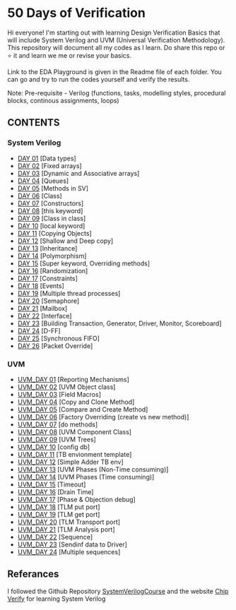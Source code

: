 # 50 Days of Verification
Hi everyone! I'm starting out with learning Design Verification Basics that will include System Verilog and UVM (Universal Verification Methodology). This repository will document all my codes as I learn. 
Do share this repo or ⭐ it and learn we me or revise your basics.

Link to the EDA Playground is given in the Readme file of each folder. You can go and try to run the codes yourself and verify the results.

Note: Pre-requisite - Verilog (functions, tasks, modelling styles, procedural blocks, continous assignments, loops)

## CONTENTS
### System Verilog
- [DAY 01](https://github.com/SUHANI102003/50-days-of-Verification/tree/main/DAY%2001) [Data types]
- [DAY 02](https://github.com/SUHANI102003/50-days-of-Verification/tree/main/DAY%2002) [Fixed arrays]
- [DAY 03](https://github.com/SUHANI102003/50-days-of-Verification/tree/main/DAY%2003) [Dynamic and Associative arrays]
- [DAY 04](https://github.com/SUHANI102003/50-days-of-Verification/tree/main/DAY%2004) [Queues]
- [DAY 05](https://github.com/SUHANI102003/50-days-of-Verification/tree/main/DAY%2005) [Methods in SV]
- [DAY 06](https://github.com/SUHANI102003/50-days-of-Verification/tree/main/DAY%2006) [Class]
- [DAY 07](https://github.com/SUHANI102003/50-days-of-Verification/tree/main/DAY%2007) [Constructors]
- [DAY 08](https://github.com/SUHANI102003/50-days-of-Verification/tree/main/DAY%2008) [this keyword]
- [DAY 09](https://github.com/SUHANI102003/50-days-of-Verification/tree/main/DAY%2009) [Class in class]
- [DAY 10](https://github.com/SUHANI102003/50-days-of-Verification/tree/main/DAY%2010) [local keyword]
- [DAY 11](https://github.com/SUHANI102003/50-days-of-Verification/tree/main/DAY%2011) [Copying Objects]
- [DAY 12](https://github.com/SUHANI102003/50-days-of-Verification/tree/main/DAY%2012) [Shallow and Deep copy]
- [DAY 13](https://github.com/SUHANI102003/50-days-of-Verification/tree/main/DAY%2013) [Inheritance]
- [DAY 14](https://github.com/SUHANI102003/50-days-of-Verification/tree/main/DAY%2014) [Polymorphism]
- [DAY 15](https://github.com/SUHANI102003/50-days-of-Verification/tree/main/DAY%2015) [Super keyword, Overriding methods]
- [DAY 16](https://github.com/SUHANI102003/50-days-of-Verification/tree/main/DAY%2016) [Randomization]
- [DAY 17](https://github.com/SUHANI102003/50-days-of-Verification/tree/main/DAY%2017) [Constraints]
- [DAY 18](https://github.com/SUHANI102003/50-days-of-Verification/tree/main/DAY%2018) [Events]
- [DAY 19](https://github.com/SUHANI102003/50-days-of-Verification/tree/main/DAY%2019) [Multiple thread processes]
- [DAY 20](https://github.com/SUHANI102003/50-days-of-Verification/tree/main/DAY%2020) [Semaphore]
- [DAY 21](https://github.com/SUHANI102003/50-days-of-Verification/tree/main/DAY%2021) [Mailbox]
- [DAY 22](https://github.com/SUHANI102003/50-days-of-Verification/tree/main/DAY%2022) [Interface]
- [DAY 23](https://github.com/SUHANI102003/50-days-of-Verification/tree/main/DAY%2023) [Building Transaction, Generator, Driver, Monitor, Scoreboard]
- [DAY 24](https://github.com/SUHANI102003/50-days-of-Verification/tree/main/DAY%2024) [D-FF]
- [DAY 25](https://github.com/SUHANI102003/50-days-of-Verification/tree/main/DAY%2025) [Synchronous FIFO]
- [DAY 26](https://github.com/SUHANI102003/50-days-of-Verification/tree/main/DAY%2026) [Packet Override]


### UVM
- [UVM_DAY 01](https://github.com/SUHANI102003/50-days-of-Verification/tree/main/UVM_DAY%2001) [Reporting Mechanisms]
- [UVM_DAY 02](https://github.com/SUHANI102003/50-days-of-Verification/tree/main/UVM_DAY%2002) [UVM Object class]
- [UVM_DAY 03](https://github.com/SUHANI102003/50-days-of-Verification/tree/main/UVM_DAY%2003) [Field Macros]
- [UVM_DAY 04](https://github.com/SUHANI102003/50-days-of-Verification/tree/main/UVM_DAY%2004) [Copy and Clone Method]
- [UVM_DAY 05](https://github.com/SUHANI102003/50-days-of-Verification/tree/main/UVM_DAY%2005) [Compare and Create Method]
- [UVM_DAY 06](https://github.com/SUHANI102003/50-days-of-Verification/tree/main/UVM_DAY%2006) [Factory Overriding (create vs new method)]
- [UVM_DAY 07](https://github.com/SUHANI102003/50-days-of-Verification/tree/main/UVM_DAY%2007) [do methods]
- [UVM_DAY 08](https://github.com/SUHANI102003/50-days-of-Verification/tree/main/UVM_DAY%2008) [UVM Component Class]
- [UVM_DAY 09](https://github.com/SUHANI102003/50-days-of-Verification/tree/main/UVM_DAY%2009) [UVM Trees]
- [UVM_DAY 10](https://github.com/SUHANI102003/50-days-of-Verification/tree/main/UVM_DAY%2010) [config db]
- [UVM_DAY 11](https://github.com/SUHANI102003/50-days-of-Verification/tree/main/UVM_DAY%2011) [TB envionment template]
- [UVM_DAY 12](https://github.com/SUHANI102003/50-days-of-Verification/tree/main/UVM_DAY%2012) [Simple Adder TB env]
- [UVM_DAY 13](https://github.com/SUHANI102003/50-days-of-Verification/tree/main/UVM_DAY%2013) [UVM Phases (Non-Time consuming)]
- [UVM_DAY 14](https://github.com/SUHANI102003/50-days-of-Verification/tree/main/UVM_DAY%2014) [UVM Phases (Time consuming)]
- [UVM_DAY 15](https://github.com/SUHANI102003/50-days-of-Verification/tree/main/UVM_DAY%2015) [Timeout]
- [UVM_DAY 16](https://github.com/SUHANI102003/50-days-of-Verification/tree/main/UVM_DAY%2016) [Drain Time]
- [UVM_DAY 17](https://github.com/SUHANI102003/50-days-of-Verification/tree/main/UVM_DAY%2017) [Phase & Objection debug]
- [UVM_DAY 18](https://github.com/SUHANI102003/50-days-of-Verification/tree/main/UVM_DAY%2018) [TLM put port]
- [UVM_DAY 19](https://github.com/SUHANI102003/50-days-of-Verification/tree/main/UVM_DAY%20119) [TLM get port]
- [UVM_DAY 20](https://github.com/SUHANI102003/50-days-of-Verification/tree/main/UVM_DAY%20120) [TLM Transport port]
- [UVM_DAY 21](https://github.com/SUHANI102003/50-days-of-Verification/tree/main/UVM_DAY%20121) [TLM Analysis port]
- [UVM_DAY 22](https://github.com/SUHANI102003/50-days-of-Verification/tree/main/UVM_DAY%20122) [Sequence]
- [UVM_DAY 23](https://github.com/SUHANI102003/50-days-of-Verification/tree/main/UVM_DAY%20123) [Sendinf data to Driver]
- [UVM_DAY 24](https://github.com/SUHANI102003/50-days-of-Verification/tree/main/UVM_DAY%20124) [Multiple sequences]


  
## Referances
I followed the Github Repository [SystemVerilogCourse](https://github.com/SUHANI102003/SystemVerilogCourse) and the website [Chip Verify](https://www.chipverify.com/tutorials/systemverilog) for learning System Verilog
